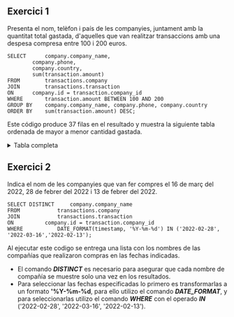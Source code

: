 ## Exercici 1
Presenta el nom, telèfon i país de les companyies, juntament amb la quantitat total gastada, 
d'aquelles que van realitzar transaccions amb una despesa compresa entre 100 i 200 euros. 

	SELECT		company.company_name,
			company.phone,
			company.country,
			sum(transaction.amount)
   	FROM		transactions.company
	JOIN		transactions.transaction
	ON		company.id = transaction.company_id
	WHERE		transaction.amount BETWEEN 100 AND 200
	GROUP BY	company.company_name, company.phone, company.country
	ORDER BY	sum(transaction.amount) DESC;

Este código produce 37 filas en el resultado y muestra la siguiente tabla ordenada de mayor a menor cantidad gastada.

<details>
	<summary>Tabla completa</summary>
	
|company_name | phone | country | Quantitat_total|
|-------------|--|--|--|
|'Enim Condimentum Ltd' | '09 55 51 66 25' | 'United Kingdom' | '2747.41'|
|'Nunc Interdum Incorporated' | '05 18 15 48 13' | 'Germany' | '2412.55'|
|'Ut Semper Foundation' | '01 60 36 33 06' | 'Sweden' | '2285.80'|
|'Arcu LLP' | '06 46 04 41 45' | 'Norway' | '1589.00'|
|'Lorem Eu Incorporated' | '01 83 66 62 07' | 'Canada' | '1544.61'|
|'Malesuada PC' | '01 74 85 68 70' | 'Ireland' | '1255.22'|
|'Non Institute' | '06 77 15 31 14' | 'United Kingdom' | '1078.31'|
|'At Associates' | '09 56 61 10 65' | 'New Zealand' | '368.81'|
|'Cras Vehicula Aliquet Industries' | '03 37 86 87 75' | 'Netherlands' | '339.92'|
|'Tristique Neque Venenatis Institute' | '04 34 85 12 85' | 'Sweden' | '296.30'|
|'Auctor Mauris Vel LLP' | '08 09 28 74 14' | 'United States' | '287.60'|
|'Nec Luctus LLC' | '02 14 71 75 73' | 'Norway' | '268.32'|
|'Amet Nulla Donec Corporation' | '07 15 25 14 74' | 'Italy' | '197.65'|
|'Ac Libero Inc.' | '04 36 20 64 29' | 'United Kingdom' | '186.34'|
|'Nunc In Foundation' | '03 79 81 18 92' | 'Italy' | '183.84'|
|'Ac Industries' | '09 34 65 40 60' | 'Germany' | '183.14'|
|'Tincidunt Associates' | '09 82 63 76 61' | 'Ireland' | '173.34'|
|'Dolor Vitae Limited' | '06 53 60 43 60' | 'France' | '164.88'|
|'Interdum Feugiat Sed Associates' | '04 88 40 32 52' | 'United Kingdom' | '164.86'|
|'Pede Cum Ltd' | '07 62 26 48 38' | 'Norway' | '160.78'|
|'Mauris Incorporated' | '06 84 33 15 97' | 'Norway' | '158.50'|
|'Mattis Foundation' | '06 74 03 95 74' | 'Australia' | '155.57'|
|'Quisque Libero LLC' | '01 45 48 71 11' | 'China' | '155.44'|
|'Dui Cras Associates' | '08 12 73 87 84' | 'Italy' | '153.89'|
|'Non Justo Corp.' | '09 30 54 14 44' | 'Sweden' | '151.32'|
|'Amet Faucibus Ut Foundation' | '03 21 62 47 12' | 'United Kingdom' | '144.33'|
|'Etiam Bibendum Fermentum Industries' | '07 46 69 45 02' | 'France' | '131.21'|
|'Fringilla LLC' | '08 29 15 93 57' | 'New Zealand' | '123.94'|
|'Donec Fringilla PC' | '01 51 58 14 44' | 'France' | '119.68'|
|'Ac Fermentum Incorporated' | '06 85 56 52 33' | 'Germany' | '119.36'|
|'Tortor Nunc Commodo Company' | '05 35 92 77 16' | 'United States' | '116.80'|
|'Pretium Neque Corp.' | '07 77 48 55 28' | 'Australia' | '116.74'|
|'Pede Ultrices Ltd' | '04 52 40 26 17' | 'Belgium' | '114.89'|
|'Orci Adipiscing Limited' | '03 18 00 77 81' | 'United Kingdom' | '111.64'|
|'Quam A Felis Industries' | '04 87 10 27 16' | 'Italy' | '109.49'|
|'A Institute' | '03 34 91 68 65' | 'Belgium' | '105.82'|
|'Nulla Integer Vulputate Corp.' | '04 57 50 84 48' | 'Sweden' | '105.42'|
</details>

## Exercici 2
Indica el nom de les companyies que van fer compres el 16 de març del 2022, 28 de febrer del 2022 i 13 de febrer del 2022.


	SELECT DISTINCT		company.company_name
	FROM 			transactions.company
	JOIN			transactions.transaction
	ON			company.id = transaction.company_id
	WHERE			DATE_FORMAT(timestamp, '%Y-%m-%d') IN ('2022-02-28', '2022-03-16','2022-02-13');

Al ejecutar este codigo se entrega una lista con los nombres de las compañías que realizaron compras en las fechas indicadas.
- El comando _**DISTINCT**_ es necesario para asegurar que cada nombre de compañía se muestre solo una vez en los resultados.
- Para seleccionar las fechas especificadas lo primero es transformarlas a un formato **'%Y-%m-%d**, para ello utilizo el comando _**DATE_FORMAT**_, y para seleccionarlas utilizo el comando _**WHERE**_ con el operado _**IN**_ ('2022-02-28', '2022-03-16', '2022-02-13').




